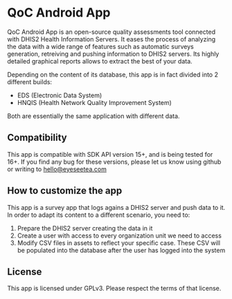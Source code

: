 # QoC Android App

QoC Android App is an open-source quality assessments tool connected with DHIS2 Health Information Servers. It eases the process of analyzing the data with a wide range of features such as automatic surveys generation, retreiving and pushing information to DHIS2 servers. Its highly detailed graphical reports allows to extract the best of your data.

Depending on the content of its database, this app is in fact divided into 2 different builds:

* EDS (Electronic Data System)
* HNQIS (Health Network Quality Improvement System)

Both are essentially the same application with different data.

## Compatibility

This app is compatible with SDK API version 15+, and is being tested for 16+. If you find any bug for these versions, please let us know using github or writing to [hello@eyeseetea.com](mailto:hello@eyeseetea.com)

## How to customize the app

This app is a survey app that logs agains a DHIS2 server and push data to it. In order to adapt its content to a different scenario, you need to:

1. Prepare the DHIS2 server creating the data in it
2. Create a user with access to every organization unit we need to access
3. Modify CSV files in assets to reflect your specific case. These CSV will be populated into the database after the user has logged into the system

## License

This app is licensed under GPLv3. Please respect the terms of that license.
